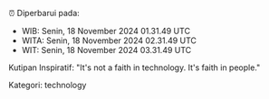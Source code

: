 ⏰ Diperbarui pada:
- WIB: Senin, 18 November 2024 01.31.49 UTC
- WITA: Senin, 18 November 2024 02.31.49 UTC
- WIT: Senin, 18 November 2024 03.31.49 UTC

Kutipan Inspiratif:
"It's not a faith in technology. It's faith in people."


Kategori: technology

